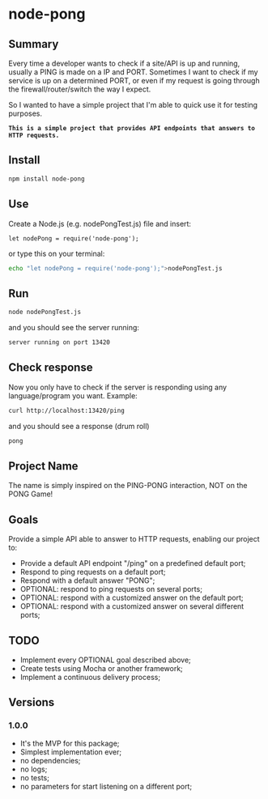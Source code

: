 # node-pong

## Summary

Every time a developer wants to check if a site/API is up and running, usually a PING is made on a IP and PORT. Sometimes I want to check if my service is up on a determined PORT, or even if my request is going through the firewall/router/switch the way I expect.

So I wanted to have a simple project that I'm able to quick use it for testing purposes.

**``This is a simple project that provides API endpoints that answers to HTTP requests.``**

## Install

```bash
npm install node-pong
```

## Use

Create a Node.js (e.g. nodePongTest.js) file and insert:

```nodejs
let nodePong = require('node-pong');
```

or type this on your terminal:

```bash
echo "let nodePong = require('node-pong');">nodePongTest.js
```

## Run

```bash
node nodePongTest.js
```

and you should see the server running:

```bash
server running on port 13420
```

## Check response

Now you only have to check if the server is responding using any language/program you want. Example:

```bash
curl http://localhost:13420/ping
```

and you should see a response (drum roll)

```bash
pong
```

## Project Name

The name is simply inspired on the PING-PONG interaction, NOT on the PONG Game!

## Goals

Provide a simple API able to answer to HTTP requests, enabling our project to:

- Provide a default API endpoint "/ping" on a predefined default port;
- Respond to ping requests on a default port;
- Respond with a default answer "PONG";
- OPTIONAL: respond to ping requests on several ports;
- OPTIONAL: respond with a customized answer on the default port;
- OPTIONAL: respond with a customized answer on several different ports;

## TODO

- Implement every OPTIONAL goal described above;
- Create tests using Mocha or another framework;
- Implement a continuous delivery process;

## Versions

### 1.0.0

- It's the MVP for this package;
- Simplest implementation ever;
- no dependencies;
- no logs;
- no tests;
- no parameters for start listening on a different port;
